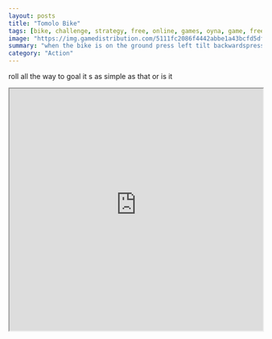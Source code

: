 ```yaml
---
layout: posts
title: "Tomolo Bike"
tags: [bike, challenge, strategy, free, online, games, oyna, game, free, games, play, play, games]
image: "https://img.gamedistribution.com/5111fc2086f4442abbe1a43bcfd5df5f-512x384.jpeg"
summary: "when the bike is on the ground press left tilt backwardspress right move forwadwhen the bike is in the air press left tilt backwardspress right till forward  free online games oyna game free games play play games"
category: "Action"
---
```


roll all the way to goal it s as simple as that or is it

<iframe width="100%" height="480px;" src="https://html5.gamedistribution.com/5111fc2086f4442abbe1a43bcfd5df5f/"></iframe>